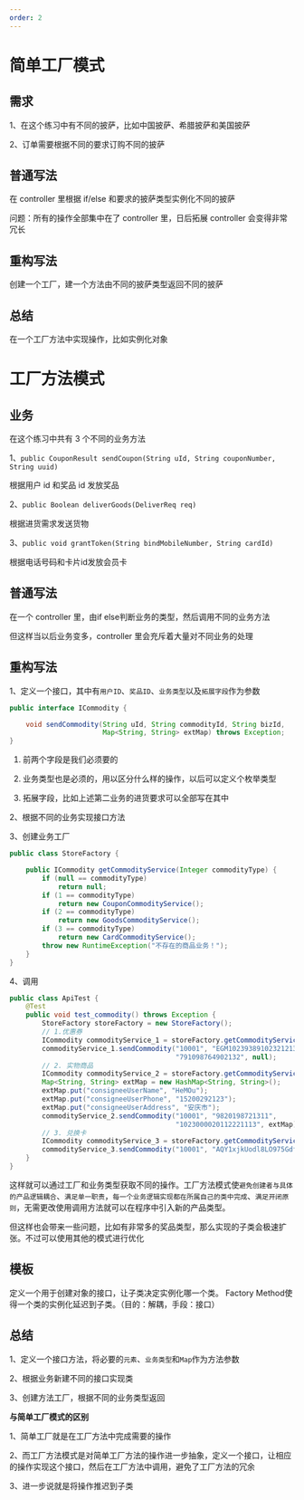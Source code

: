 ```yaml
---
order: 2
---
```




# 简单工厂模式

## 需求

1、在这个练习中有不同的披萨，比如中国披萨、希腊披萨和美国披萨

2、订单需要根据不同的要求订购不同的披萨

## 普通写法

在 controller 里根据 if/else 和要求的披萨类型实例化不同的披萨

问题：所有的操作全部集中在了 controller 里，日后拓展 controller 会变得非常冗长

## 重构写法

创建一个工厂，建一个方法由不同的披萨类型返回不同的披萨

## 总结

在一个工厂方法中实现操作，比如实例化对象

# 工厂方法模式

## 业务

在这个练习中共有 3 个不同的业务方法

1、`public CouponResult sendCoupon(String uId, String couponNumber, String uuid)`

根据用户 id 和奖品 id 发放奖品

2、`public Boolean deliverGoods(DeliverReq req)`

根据进货需求发送货物

3、`public void grantToken(String bindMobileNumber, String cardId)`

根据电话号码和卡片id发放会员卡

## 普通写法

在一个 controller 里，由if else判断业务的类型，然后调用不同的业务方法

但这样当以后业务变多，controller 里会充斥着大量对不同业务的处理

## 重构写法

1、定义一个接口，其中有`用户ID`、`奖品ID`、`业务类型`以及`拓展字段`作为参数

```java
public interface ICommodity {

    void sendCommodity(String uId, String commodityId, String bizId, 
                       Map<String, String> extMap) throws Exception;
}
```

1. 前两个字段是我们必须要的

2. 业务类型也是必须的，用以区分什么样的操作，以后可以定义个枚举类型

3. 拓展字段，比如上述第二业务的进货要求可以全部写在其中

2、根据不同的业务实现接口方法

3、创建业务工厂

```java
public class StoreFactory {

	public ICommodity getCommodityService(Integer commodityType) {
		if (null == commodityType)
			return null;
		if (1 == commodityType)
			return new CouponCommodityService();
		if (2 == commodityType)
			return new GoodsCommodityService();
		if (3 == commodityType)
			return new CardCommodityService();
		throw new RuntimeException("不存在的商品业务！");
	}
}
```

4、调用

```java
public class ApiTest {
	@Test
	public void test_commodity() throws Exception {
		StoreFactory storeFactory = new StoreFactory();
		// 1.优惠券
		ICommodity commodityService_1 = storeFactory.getCommodityService(1);
		commodityService_1.sendCommodity("10001", "EGM1023938910232121323432", 
                                         "791098764902132", null);
		// 2. 实物商品
		ICommodity commodityService_2 = storeFactory.getCommodityService(2);
		Map<String, String> extMap = new HashMap<String, String>();
		extMap.put("consigneeUserName", "HeMOu");
		extMap.put("consigneeUserPhone", "15200292123");
		extMap.put("consigneeUserAddress", "安庆市");
		commodityService_2.sendCommodity("10001", "9820198721311", 
                                         "1023000020112221113", extMap);
		// 3. 兑换卡
		ICommodity commodityService_3 = storeFactory.getCommodityService(3);
		commodityService_3.sendCommodity("10001", "AQY1xjkUodl8LO975GdfrYUio", null, null);
	}
}
```

这样就可以通过工厂和业务类型获取不同的操作。工厂方法模式使`避免创建者与具体的产品逻辑耦合`、`满足单一职责`，`每一个业务逻辑实现都在所属自己的类中完成`、`满足开闭原则`，无需更改使用调用方法就可以在程序中引入新的产品类型。

但这样也会带来一些问题，比如有非常多的奖品类型，那么实现的子类会极速扩张。不过可以使用其他的模式进行优化

## 模板

定义一个用于创建对象的接口，让子类决定实例化哪一个类。
Factory Method使得一个类的实例化延迟到子类。（目的：解耦，手段：接口）

## 总结

1、定义一个接口方法，将必要的`元素`、`业务类型`和`Map`作为方法参数

2、根据业务新建不同的接口实现类

3、创建方法工厂，根据不同的业务类型返回

**与简单工厂模式的区别**

1、简单工厂就是在工厂方法中完成需要的操作

2、而工厂方法模式是对简单工厂方法的操作进一步抽象，定义一个接口，让相应的操作实现这个接口，然后在工厂方法中调用，避免了工厂方法的冗余

3、进一步说就是将操作推迟到子类
